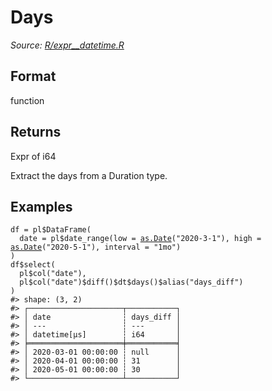 # Days

*Source: [R/expr__datetime.R](https://github.com/pola-rs/r-polars/tree/main/R/expr__datetime.R)*

## Format

function

## Returns

Expr of i64

Extract the days from a Duration type.

## Examples

<pre class='r-example'><code><span class='r-in'><span><span class='va'>df</span> <span class='op'>=</span> <span class='va'>pl</span><span class='op'>$</span><span class='fu'>DataFrame</span><span class='op'>(</span></span></span>
<span class='r-in'><span>  date <span class='op'>=</span> <span class='va'>pl</span><span class='op'>$</span><span class='fu'>date_range</span><span class='op'>(</span>low <span class='op'>=</span> <span class='fu'><a href='https://rdrr.io/r/base/as.Date.html'>as.Date</a></span><span class='op'>(</span><span class='st'>"2020-3-1"</span><span class='op'>)</span>, high <span class='op'>=</span> <span class='fu'><a href='https://rdrr.io/r/base/as.Date.html'>as.Date</a></span><span class='op'>(</span><span class='st'>"2020-5-1"</span><span class='op'>)</span>, interval <span class='op'>=</span> <span class='st'>"1mo"</span><span class='op'>)</span></span></span>
<span class='r-in'><span><span class='op'>)</span></span></span>
<span class='r-in'><span><span class='va'>df</span><span class='op'>$</span><span class='fu'>select</span><span class='op'>(</span></span></span>
<span class='r-in'><span>  <span class='va'>pl</span><span class='op'>$</span><span class='fu'>col</span><span class='op'>(</span><span class='st'>"date"</span><span class='op'>)</span>,</span></span>
<span class='r-in'><span>  <span class='va'>pl</span><span class='op'>$</span><span class='fu'>col</span><span class='op'>(</span><span class='st'>"date"</span><span class='op'>)</span><span class='op'>$</span><span class='fu'>diff</span><span class='op'>(</span><span class='op'>)</span><span class='op'>$</span><span class='va'>dt</span><span class='op'>$</span><span class='fu'>days</span><span class='op'>(</span><span class='op'>)</span><span class='op'>$</span><span class='fu'>alias</span><span class='op'>(</span><span class='st'>"days_diff"</span><span class='op'>)</span></span></span>
<span class='r-in'><span><span class='op'>)</span></span></span>
<span class='r-out co'><span class='r-pr'>#&gt;</span> shape: (3, 2)</span>
<span class='r-out co'><span class='r-pr'>#&gt;</span> ┌─────────────────────┬───────────┐</span>
<span class='r-out co'><span class='r-pr'>#&gt;</span> │ date                ┆ days_diff │</span>
<span class='r-out co'><span class='r-pr'>#&gt;</span> │ ---                 ┆ ---       │</span>
<span class='r-out co'><span class='r-pr'>#&gt;</span> │ datetime[μs]        ┆ i64       │</span>
<span class='r-out co'><span class='r-pr'>#&gt;</span> ╞═════════════════════╪═══════════╡</span>
<span class='r-out co'><span class='r-pr'>#&gt;</span> │ 2020-03-01 00:00:00 ┆ null      │</span>
<span class='r-out co'><span class='r-pr'>#&gt;</span> │ 2020-04-01 00:00:00 ┆ 31        │</span>
<span class='r-out co'><span class='r-pr'>#&gt;</span> │ 2020-05-01 00:00:00 ┆ 30        │</span>
<span class='r-out co'><span class='r-pr'>#&gt;</span> └─────────────────────┴───────────┘</span>
 </code></pre>